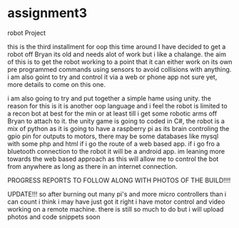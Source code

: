 # assignment3
robot Project


this is the third installment for oop
this time around I have decided to get a robot off Bryan its old and needs alot of work but i like a chalange.
the aim of this is to get the robot working to a point that it can either work on its own pre programmed commands using sensors to avoid collisions with anything. i am also goint to try and control it via a web or phone app not sure yet, more details to come on this one.

i am also going to try and put together a simple hame using unity. the reason for this is it is another oop language and i feel the robot is limited to a recon bot at best for the min or at least till i get some robotic arms off Bryan to attach to it.
the unity game is going to coded in C#, the robot is a mix of python as it is going to have a raspberry pi as its brain controling the gpio pin for outputs to motors, there may be some databases like mysql with some php and html if i go the route of a web based app. if i go fro a bluetooth connection to the robot it will be a android app. im leaning more towards the web based approach as this will allow me to control the bot from anywhere as long as there in an internet connection.

PROGRESS REPORTS TO FOLLOW ALONG WITH PHOTOS OF THE BUILD!!!!

UPDATE!!!
so after burning out many pi's and more micro controllers than i can count i think i may have just got it right i have motor control and video working on a remote machine.
there is still so much to do but i will upload photos and code snippets soon
